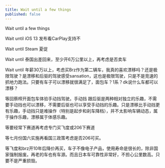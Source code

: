 ```yaml
---
title: Wait until a few things
published: false
---
```

Wait until a few things

Wait until iOS 13 发布看CarPlay支持不

Wait until Steam 夏促

Wait until 泰国出差回来，至少开6万公里以上，再考虑是否卖车

Wait until 年薪30万以上，考虑买Brz作为第二辆车，我真的喜欢漂移吗？还是极限驾驶？是漂移和后驱的驾驶感受sansation，这也是极限驾驶，只是不是竞速的抓地力跑法。只要有车子可以漂移就很满足了，面包车？1系？dk说什么车都可以漂移？

等回蔡榨开面包车体验手动挡驾驶。手动挡 跟后驱是两种相对独立的乐趣，不需要手动挡也可以漂移，不需要后驱也可以享受手动挡的乐趣。只是漂移比手动挡更有乐趣，手动挡只是难操作（特别是起步和刹车降档），并不太影响车辆动态，属于操作乐趣，漂移属于体感乐趣。

等要经常下赛道再考虑专门买飞度或206下赛道

等七月份国六实施再看国三政策考虑是否206可买。

等飞度和brz开10年后降价再买，车子不像电子产品，使用寿命是很长的，除非国家强制报废。再老的车也有车源。而且日本车可靠性非常好，不担心公里数高。只要不是严重损毁。
